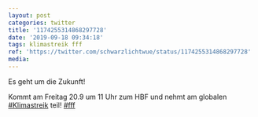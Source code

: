```yaml
---
layout: post
categories: twitter
title: '1174255314868297728'
date: '2019-09-18 09:34:18'
tags: klimastreik fff
ref: 'https://twitter.com/schwarzlichtwue/status/1174255314868297728'
media:
---
```

Es geht um die Zukunft!

Kommt am Freitag 20.9 um 11 Uhr zum HBF und nehmt am globalen [#Klimastreik](/t/klimastreik) teil! [#fff](/t/fff) 